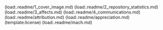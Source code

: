(load:.readme/1_cover_image.md)
(load:.readme/2_repository_statistics.md)
(load:.readme/3_affects.md)
(load:.readme/4_communications.md)
(load:.readme/attribution.md)
(load:.readme/appreciation.md)
(template:license)
(load:.readme/mach.md)
